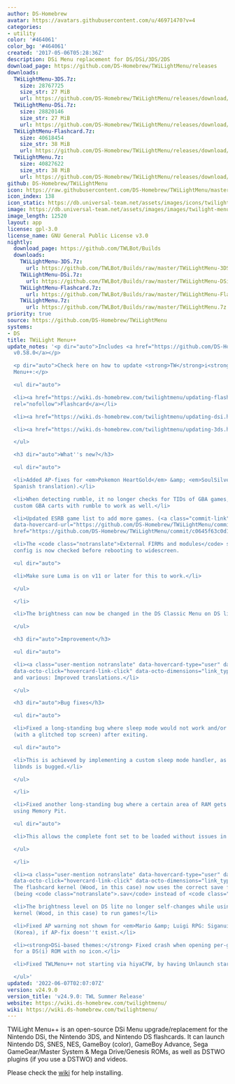 ```yaml
---
author: DS-Homebrew
avatar: https://avatars.githubusercontent.com/u/46971470?v=4
categories:
- utility
color: '#464061'
color_bg: '#464061'
created: '2017-05-06T05:28:36Z'
description: DSi Menu replacement for DS/DSi/3DS/2DS
download_page: https://github.com/DS-Homebrew/TWiLightMenu/releases
downloads:
  TWiLightMenu-3DS.7z:
    size: 28767725
    size_str: 27 MiB
    url: https://github.com/DS-Homebrew/TWiLightMenu/releases/download/v24.9.0/TWiLightMenu-3DS.7z
  TWiLightMenu-DSi.7z:
    size: 28820146
    size_str: 27 MiB
    url: https://github.com/DS-Homebrew/TWiLightMenu/releases/download/v24.9.0/TWiLightMenu-DSi.7z
  TWiLightMenu-Flashcard.7z:
    size: 40618454
    size_str: 38 MiB
    url: https://github.com/DS-Homebrew/TWiLightMenu/releases/download/v24.9.0/TWiLightMenu-Flashcard.7z
  TWiLightMenu.7z:
    size: 40827622
    size_str: 38 MiB
    url: https://github.com/DS-Homebrew/TWiLightMenu/releases/download/v24.9.0/TWiLightMenu.7z
github: DS-Homebrew/TWiLightMenu
icon: https://raw.githubusercontent.com/DS-Homebrew/TWiLightMenu/master/booter/Twilight%2B%2B-animated%20icon-fix.gif
icon_index: 138
icon_static: https://db.universal-team.net/assets/images/icons/twilight-menu.png
image: https://db.universal-team.net/assets/images/images/twilight-menu.png
image_length: 12520
layout: app
license: gpl-3.0
license_name: GNU General Public License v3.0
nightly:
  download_page: https://github.com/TWLBot/Builds
  downloads:
    TWiLightMenu-3DS.7z:
      url: https://github.com/TWLBot/Builds/raw/master/TWiLightMenu-3DS.7z
    TWiLightMenu-DSi.7z:
      url: https://github.com/TWLBot/Builds/raw/master/TWiLightMenu-DSi.7z
    TWiLightMenu-Flashcard.7z:
      url: https://github.com/TWLBot/Builds/raw/master/TWiLightMenu-Flashcard.7z
    TWiLightMenu.7z:
      url: https://github.com/TWLBot/Builds/raw/master/TWiLightMenu.7z
priority: true
source: https://github.com/DS-Homebrew/TWiLightMenu
systems:
- DS
title: TWiLight Menu++
update_notes: '<p dir="auto">Includes <a href="https://github.com/DS-Homebrew/nds-bootstrap/releases/tag/v0.58.0">nds-bootstrap
  v0.58.0</a></p>

  <p dir="auto">Check here on how to update <strong>TW</strong>i<strong>L</strong>ight
  Menu++:</p>

  <ul dir="auto">

  <li><a href="https://wiki.ds-homebrew.com/twilightmenu/updating-flashcard.html"
  rel="nofollow">Flashcard</a></li>

  <li><a href="https://wiki.ds-homebrew.com/twilightmenu/updating-dsi.html" rel="nofollow">DSi</a></li>

  <li><a href="https://wiki.ds-homebrew.com/twilightmenu/updating-3ds.html" rel="nofollow">3DS</a></li>

  </ul>

  <h3 dir="auto">What''s new?</h3>

  <ul dir="auto">

  <li>Added AP-fixes for <em>Pokemon HeartGold</em> &amp; <em>SoulSilver</em> (Latin
  Spanish translation).</li>

  <li>When detecting rumble, it no longer checks for TIDs of GBA games, in order for
  custom GBA carts with rumble to work as well.</li>

  <li>Updated ESRB game list to add more games. (<a class="commit-link" data-hovercard-type="commit"
  data-hovercard-url="https://github.com/DS-Homebrew/TWiLightMenu/commit/c0645f63c0d115588e9975d98ad08ef6aea7ae14/hovercard"
  href="https://github.com/DS-Homebrew/TWiLightMenu/commit/c0645f63c0d115588e9975d98ad08ef6aea7ae14"><tt>c0645f6</tt></a>)</li>

  <li>The <code class="notranslate">External FIRMs and modules</code> setting in Luma
  config is now checked before rebooting to widescreen.

  <ul dir="auto">

  <li>Make sure Luma is on v11 or later for this to work.</li>

  </ul>

  </li>

  <li>The brightness can now be changed in the DS Classic Menu on DS lite consoles!</li>

  </ul>

  <h3 dir="auto">Improvement</h3>

  <ul dir="auto">

  <li><a class="user-mention notranslate" data-hovercard-type="user" data-hovercard-url="/users/Epicpkmn11/hovercard"
  data-octo-click="hovercard-link-click" data-octo-dimensions="link_type:self" href="https://github.com/Epicpkmn11">@Epicpkmn11</a>
  and various: Improved translations.</li>

  </ul>

  <h3 dir="auto">Bug fixes</h3>

  <ul dir="auto">

  <li>Fixed a long-standing bug where sleep mode would not work and/or cause a crash
  (with a glitched top screen) after exiting.

  <ul dir="auto">

  <li>This is achieved by implementing a custom sleep mode handler, as the one in
  libnds is bugged.</li>

  </ul>

  </li>

  <li>Fixed another long-standing bug where a certain area of RAM gets cleared while
  using Memory Pit.

  <ul dir="auto">

  <li>This allows the complete font set to be loaded without issues in Memory Pit.</li>

  </ul>

  </li>

  <li><a class="user-mention notranslate" data-hovercard-type="user" data-hovercard-url="/users/lifehackerhansol/hovercard"
  data-octo-click="hovercard-link-click" data-octo-dimensions="link_type:self" href="https://github.com/lifehackerhansol">@lifehackerhansol</a>:
  The flashcard kernel (Wood, in this case) now uses the correct save file extension
  (being <code class="notranslate">.sav</code> instead of <code class="notranslate">.nds.sav</code>).</li>

  <li>The brightness level on DS lite no longer self-changes while using the flashcard
  kernel (Wood, in this case) to run games!</li>

  <li>Fixed AP warning not shown for <em>Mario &amp; Luigi RPG: Siganui Partner</em>
  (Korea), if AP-fix doesn''t exist.</li>

  <li><strong>DSi-based themes:</strong> Fixed crash when opening per-game settings
  for a DS(i) ROM with no icon.</li>

  <li>Fixed TWLMenu++ not starting via hiyaCFW, by having Unlaunch start it instead.</li>

  </ul>'
updated: '2022-06-07T02:07:07Z'
version: v24.9.0
version_title: 'v24.9.0: TWL Summer Release'
website: https://wiki.ds-homebrew.com/twilightmenu/
wiki: https://wiki.ds-homebrew.com/twilightmenu/
---
```

TWiLight Menu++ is an open-source DSi Menu upgrade/replacement for the Nintendo DSi, the Nintendo 3DS, and Nintendo DS flashcards. It can launch Nintendo DS, SNES, NES, GameBoy (color), GameBoy Advance, Sega GameGear/Master System & Mega Drive/Genesis ROMs, as well as DSTWO plugins (if you use a DSTWO) and videos.

Please check the [wiki](https://wiki.ds-homebrew.com/twilightmenu/) for help installing.